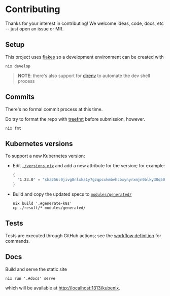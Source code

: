 # Contributing

Thanks for your interest in contributing!
We welcome ideas, code, docs, etc -- just open an issue or MR.

## Setup

This project uses [flakes](https://nixos.wiki/wiki/Flakes) so a development environment can be created with

    nix develop

> **NOTE**: there's also support for [direnv](https://direnv.net/) to automate the dev shell process

## Commits

There's no formal commit process at this time.

Do try to format the repo with [treefmt](https://github.com/numtide/treefmt) before submission, however.

    nix fmt

## Kubernetes versions

To support a new Kubernetes version:

- Edit [`./versions.nix`](./versions.nix) and add a new attribute for the version; for example:

  ```nix
  {
    "1.23.0" = "sha256:0jivg8nlxka1y7gzqpcxkmbvhcbxynyrxmjn0blky30q5064wx2a";
  }
  ```

- Build and copy the updated specs to [`modules/generated/`](./modules/generated/)

      nix build '.#generate-k8s'
      cp ./result/* modules/generated/

## Tests

Tests are executed through GitHub actions; see the [workflow definition](../kubenix/.github/workflows/ci.yml) for commands.

## Docs

Build and serve the static site

    nix run '.#docs' serve

which will be available at <http://localhost:1313/kubenix>.
